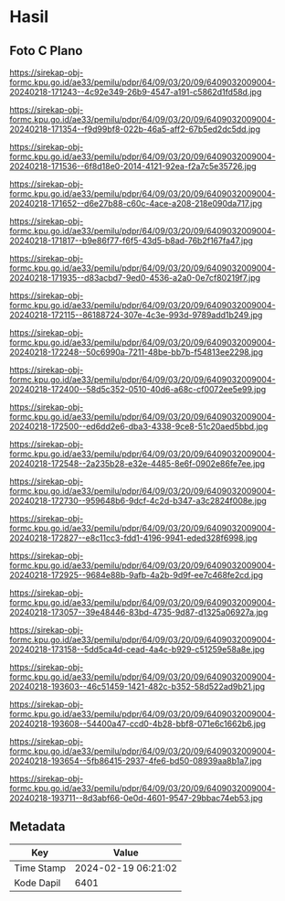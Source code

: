 # Hasil

## Foto C Plano

https://sirekap-obj-formc.kpu.go.id/ae33/pemilu/pdpr/64/09/03/20/09/6409032009004-20240218-171243--4c92e349-26b9-4547-a191-c5862d1fd58d.jpg

https://sirekap-obj-formc.kpu.go.id/ae33/pemilu/pdpr/64/09/03/20/09/6409032009004-20240218-171354--f9d99bf8-022b-46a5-aff2-67b5ed2dc5dd.jpg

https://sirekap-obj-formc.kpu.go.id/ae33/pemilu/pdpr/64/09/03/20/09/6409032009004-20240218-171536--6f8d18e0-2014-4121-92ea-f2a7c5e35726.jpg

https://sirekap-obj-formc.kpu.go.id/ae33/pemilu/pdpr/64/09/03/20/09/6409032009004-20240218-171652--d6e27b88-c60c-4ace-a208-218e090da717.jpg

https://sirekap-obj-formc.kpu.go.id/ae33/pemilu/pdpr/64/09/03/20/09/6409032009004-20240218-171817--b9e86f77-f6f5-43d5-b8ad-76b2f167fa47.jpg

https://sirekap-obj-formc.kpu.go.id/ae33/pemilu/pdpr/64/09/03/20/09/6409032009004-20240218-171935--d83acbd7-9ed0-4536-a2a0-0e7cf80219f7.jpg

https://sirekap-obj-formc.kpu.go.id/ae33/pemilu/pdpr/64/09/03/20/09/6409032009004-20240218-172115--86188724-307e-4c3e-993d-9789add1b249.jpg

https://sirekap-obj-formc.kpu.go.id/ae33/pemilu/pdpr/64/09/03/20/09/6409032009004-20240218-172248--50c6990a-7211-48be-bb7b-f54813ee2298.jpg

https://sirekap-obj-formc.kpu.go.id/ae33/pemilu/pdpr/64/09/03/20/09/6409032009004-20240218-172400--58d5c352-0510-40d6-a68c-cf0072ee5e99.jpg

https://sirekap-obj-formc.kpu.go.id/ae33/pemilu/pdpr/64/09/03/20/09/6409032009004-20240218-172500--ed6dd2e6-dba3-4338-9ce8-51c20aed5bbd.jpg

https://sirekap-obj-formc.kpu.go.id/ae33/pemilu/pdpr/64/09/03/20/09/6409032009004-20240218-172548--2a235b28-e32e-4485-8e6f-0902e86fe7ee.jpg

https://sirekap-obj-formc.kpu.go.id/ae33/pemilu/pdpr/64/09/03/20/09/6409032009004-20240218-172730--959648b6-9dcf-4c2d-b347-a3c2824f008e.jpg

https://sirekap-obj-formc.kpu.go.id/ae33/pemilu/pdpr/64/09/03/20/09/6409032009004-20240218-172827--e8c11cc3-fdd1-4196-9941-eded328f6998.jpg

https://sirekap-obj-formc.kpu.go.id/ae33/pemilu/pdpr/64/09/03/20/09/6409032009004-20240218-172925--9684e88b-9afb-4a2b-9d9f-ee7c468fe2cd.jpg

https://sirekap-obj-formc.kpu.go.id/ae33/pemilu/pdpr/64/09/03/20/09/6409032009004-20240218-173057--39e48446-83bd-4735-9d87-d1325a06927a.jpg

https://sirekap-obj-formc.kpu.go.id/ae33/pemilu/pdpr/64/09/03/20/09/6409032009004-20240218-173158--5dd5ca4d-cead-4a4c-b929-c51259e58a8e.jpg

https://sirekap-obj-formc.kpu.go.id/ae33/pemilu/pdpr/64/09/03/20/09/6409032009004-20240218-193603--46c51459-1421-482c-b352-58d522ad9b21.jpg

https://sirekap-obj-formc.kpu.go.id/ae33/pemilu/pdpr/64/09/03/20/09/6409032009004-20240218-193608--54400a47-ccd0-4b28-bbf8-071e6c1662b6.jpg

https://sirekap-obj-formc.kpu.go.id/ae33/pemilu/pdpr/64/09/03/20/09/6409032009004-20240218-193654--5fb86415-2937-4fe6-bd50-08939aa8b1a7.jpg

https://sirekap-obj-formc.kpu.go.id/ae33/pemilu/pdpr/64/09/03/20/09/6409032009004-20240218-193711--8d3abf66-0e0d-4601-9547-29bbac74eb53.jpg


## Metadata

| Key        | Value               |
| ---------- | ------------------- |
| Time Stamp | 2024-02-19 06:21:02 |
| Kode Dapil | 6401                |



